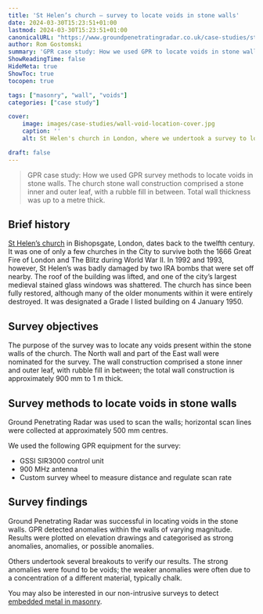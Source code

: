 ```yaml
---
title: 'St Helen’s church – survey to locate voids in stone walls'
date: 2024-03-30T15:23:51+01:00
lastmod: 2024-03-30T15:23:51+01:00
canonicalURL: "https://www.groundpenetratingradar.co.uk/case-studies/stone-wall-void-location/"
author: Rom Gostomski
summary: 'GPR case study: How we used GPR to locate voids in stone walls up to 1m thick, comprising a stone inner and outer leaf, with a rubble fill.'
ShowReadingTime: false
HideMeta: true
ShowToc: true
tocopen: true

tags: ["masonry", "wall", "voids"]
categories: ["case study"]

cover:
    image: images/case-studies/wall-void-location-cover.jpg
    caption: ''
    alt: St Helen's church in London, where we undertook a survey to locate voids in stone walls. Access for the GPR survey was from the scaffolding seen in the photo.

draft: false
---
```

> GPR case study: How we used GPR survey methods to locate voids in stone walls. The church stone wall construction comprised a stone inner and outer leaf, with a rubble fill in between. Total wall thickness was up to a metre thick.

## Brief history

[St Helen’s church](https://en.wikipedia.org/wiki/St_Helen%27s_Church,_Bishopsgate) in Bishopsgate, London, dates back to the twelfth century. It was one of only a few churches in the City to survive both the 1666 Great Fire of London and The Blitz during World War II. In 1992 and 1993, however, St Helen’s was badly damaged by two IRA bombs that were set off nearby. The roof of the building was lifted, and one of the city’s largest medieval stained glass windows was shattered. The church has since been fully restored, although many of the older monuments within it were entirely destroyed. It was designated a Grade I listed building on 4 January 1950.

## Survey objectives

The purpose of the survey was to locate any voids present within the stone walls of the church. The North wall and part of the East wall were nominated for the survey. The wall construction comprised a stone inner and outer leaf, with rubble fill in between; the total wall construction is approximately 900 mm to 1 m thick.

## Survey methods to locate voids in stone walls

Ground Penetrating Radar was used to scan the walls; horizontal scan lines were collected at approximately 500 mm centres.

We used the following GPR equipment for the survey:

- GSSI SIR3000 control unit
- 900 MHz antenna
- Custom survey wheel to measure distance and regulate scan rate

## Survey findings

Ground Penetrating Radar was successful in locating voids in the stone walls. GPR detected anomalies within the walls of varying magnitude. Results were plotted on elevation drawings and categorised as strong anomalies, anomalies, or possible anomalies.

Others undertook several breakouts to verify our results. The strong anomalies were found to be voids; the weaker anomalies were often due to a concentration of a different material, typically chalk.

You may also be interested in our non-intrusive surveys to detect [embedded metal in masonry](/surveys/locate-metal-in-masonry/).